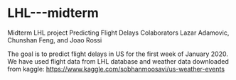# LHL---midterm
Midterm LHL project Predicting Flight Delays
Colaborators Lazar Adamovic, Chunshan Feng, and Joao Rossi

The goal is to predict flight delays in US for the first week of January 2020.
We have used flight data from LHL database and weather data downloaded from kaggle:
https://www.kaggle.com/sobhanmoosavi/us-weather-events



